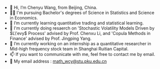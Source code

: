- 👋 Hi, I’m Chenyu Wang, from Beijing, China.
- 👨‍🎓 I'm pursuing Bachelor's degrees of Science in Statistics and Science in Economics.
- 🌱 I’m currently learning quantitative trading and statistical learning.
- 📰 I'm currently doing resaerch on 'Stochastic Volatility Models Driven by $L\'evy$ Process' advised by Prof. Chenxu Li, and 'Copula Methods in Finance' advised by Prof. Jingping Yang.
- 💞️ I’m currently working on an internship as a quantitative researcher in Mid-high frequency stock team in Shanghai Ruitian Capital.
- 📫 If you want to communicate with  me, feel free to contact me by email.
- 📧 My email address : math_wcy@stu.pku.edu.cn

<!---
mathwcy/mathwcy is a ✨ special ✨ repository because its `README.md` (this file) appears on your GitHub profile.
You can click the Preview link to take a look at your changes.
--->
